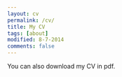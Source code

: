 ```yaml
---
layout: cv
permalink: /cv/
title: My CV
tags: [about]
modified: 8-7-2014
comments: false
---
```


You can also download my CV in pdf.

